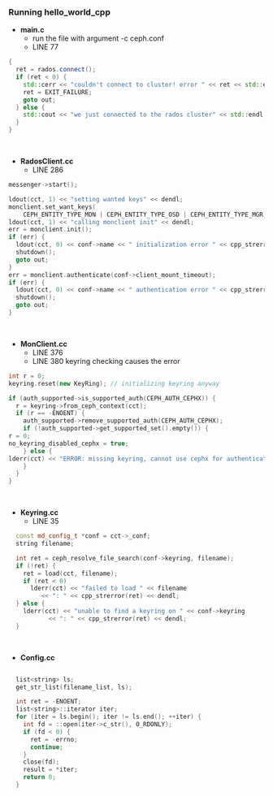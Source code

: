 
### Running hello_world_cpp

- **main.c**
    - run the file with argument -c ceph.conf
    - LINE 77
```cpp
{
  ret = rados.connect();
  if (ret < 0) {
    std::cerr << "couldn't connect to cluster! error " << ret << std::endl;
    ret = EXIT_FAILURE;
    goto out;
  } else {
    std::cout << "we just connected to the rados cluster" << std::endl;
  }
}
```

<br>

- **RadosClient.cc**
    - LINE 286
```cpp
messenger->start();

ldout(cct, 1) << "setting wanted keys" << dendl;
monclient.set_want_keys(
    CEPH_ENTITY_TYPE_MON | CEPH_ENTITY_TYPE_OSD | CEPH_ENTITY_TYPE_MGR);
ldout(cct, 1) << "calling monclient init" << dendl;
err = monclient.init();
if (err) {
  ldout(cct, 0) << conf->name << " initialization error " << cpp_strerror(-err) << dendl;
  shutdown();
  goto out;
}
err = monclient.authenticate(conf->client_mount_timeout);
if (err) {
  ldout(cct, 0) << conf->name << " authentication error " << cpp_strerror(-err) << dendl;
  shutdown();
  goto out;
}
```


<br>


- **MonClient.cc**
    - LINE 376
    - LINE 380 keyring checking causes the error
```cpp
int r = 0;
keyring.reset(new KeyRing); // initializing keyring anyway

if (auth_supported->is_supported_auth(CEPH_AUTH_CEPHX)) {
  r = keyring->from_ceph_context(cct);
  if (r == -ENOENT) {
    auth_supported->remove_supported_auth(CEPH_AUTH_CEPHX);
    if (!auth_supported->get_supported_set().empty()) {
r = 0;
no_keyring_disabled_cephx = true;
    } else {
lderr(cct) << "ERROR: missing keyring, cannot use cephx for authentication" << dendl;
    }
  }
}
```


<br>


- **Keyring.cc**
    - LINE 35
```cpp
  const md_config_t *conf = cct->_conf;
  string filename;

  int ret = ceph_resolve_file_search(conf->keyring, filename);
  if (!ret) {
    ret = load(cct, filename);
    if (ret < 0)
      lderr(cct) << "failed to load " << filename
		 << ": " << cpp_strerror(ret) << dendl;
  } else {
    lderr(cct) << "unable to find a keyring on " << conf->keyring
	       << ": " << cpp_strerror(ret) << dendl;
  }
```

<br>

- **Config.cc**
```cpp

  list<string> ls;
  get_str_list(filename_list, ls);

  int ret = -ENOENT;
  list<string>::iterator iter;
  for (iter = ls.begin(); iter != ls.end(); ++iter) {
    int fd = ::open(iter->c_str(), O_RDONLY);
    if (fd < 0) {
      ret = -errno;
      continue;
    }
    close(fd);
    result = *iter;
    return 0;
  }

```
